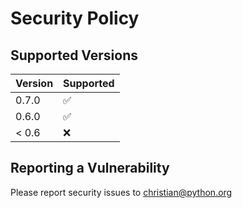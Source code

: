 # Security Policy

## Supported Versions

| Version | Supported          |
| ------- | ------------------ |
| 0.7.0   | :white_check_mark: |
| 0.6.0   | :white_check_mark: |
| < 0.6   | :x:                |

## Reporting a Vulnerability

Please report security issues to christian@python.org
